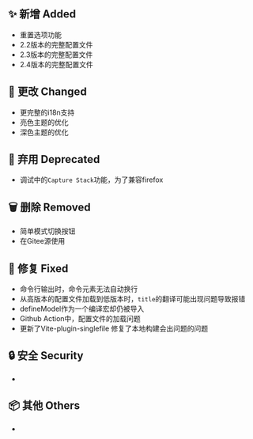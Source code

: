 ## ✨ 新增 Added

- 重置选项功能
- 2.2版本的完整配置文件
- 2.3版本的完整配置文件
- 2.4版本的完整配置文件

## 🔧 更改 Changed

- 更完整的i18n支持
- 亮色主题的优化
- 深色主题的优化

## 🚨 弃用 Deprecated

- 调试中的`Capture Stack`功能，为了兼容firefox

## 🗑️ 删除 Removed

- 简单模式切换按钮
- 在Gitee源使用

## 🐛 修复 Fixed

- 命令行输出时，命令元素无法自动换行
- 从高版本的配置文件加载到低版本时，`title`的翻译可能出现问题导致报错
- defineModel作为一个编译宏却仍被导入
- Github Action中，配置文件的加载问题
- 更新了Vite-plugin-singlefile 修复了本地构建会出问题的问题

## 🔒 安全 Security

-

## 📦 其他 Others

-